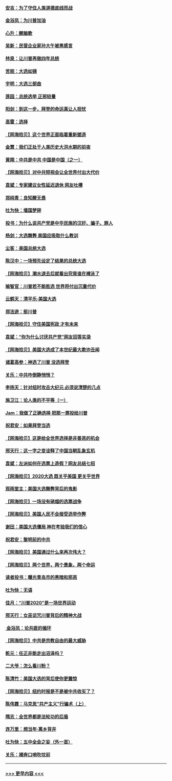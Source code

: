 #### [安吉：为了守住人类道德底线而战](../pages/nsc993/n12551111.md?t=11160302) 
#### [金浴凤：为川普加油](../pages/nsc993/n12551085.md?t=11160302) 
#### [心升：醒脑歌](../pages/nsc993/n12550984.md?t=11160302) 
#### [吴新：民营企业家孙大午被黑感言](../pages/nsc993/n12550656.md?t=11160302) 
#### [林泉：让川普再做四年总统](../pages/nsc993/n12550640.md?t=11160302) 
#### [苦胆：大选如镜](../pages/nsc993/n12550630.md?t=11160302) 
#### [宇明：大选三部曲](../pages/nsc993/n12550603.md?t=11160302) 
#### [莲园：总统选举 正邪较量](../pages/nsc993/n12550594.md?t=11160302) 
#### [阳剑：到这一步，拜登的命运真让人担忧](../pages/nsc993/n12549093.md?t=11160302) 
#### [高雷：选择](../pages/nsc993/n12549087.md?t=11160302) 
#### [【网海拾贝】这个世界正面临着重新塑造](../pages/nsc993/n12548326.md?t=11160302) 
#### [金慧：我们正处于人类历史大洪水期的前夜](../pages/nsc993/n12547914.md?t=11160302) 
#### [黄翔：中共是中共 中国是中国（之一）](../pages/nsc993/n12547576.md?t=11160302) 
#### [【网海拾贝】对中共短视会让全世界付出大代价](../pages/nsc993/n12546043.md?t=11160302) 
#### [袁斌：专家建议女性延迟退休 网友吐槽](../pages/nsc993/n12545424.md?t=11160302) 
#### [郑纯青：良知醒无畏](../pages/nsc993/n12545394.md?t=11160302) 
#### [吐为快：墙国梦碎](../pages/nsc993/n12545309.md?t=11160302) 
#### [投书：为什么说共产党是中华民族的汉奸、骗子、罪人](../pages/nsc993/n12545089.md?t=11160302) 
#### [杨剑：大选舞弊 美国应吸取什么教训](../pages/nsc993/n12543937.md?t=11160302) 
#### [尘客：美国总统大选](../pages/nsc993/n12543828.md?t=11160302) 
#### [陈汉中：一场预先设定了结果的总统大选](../pages/nsc993/n12543564.md?t=11160302) 
#### [【网海拾贝】潮水退去后就看出究竟谁在裸泳了](../pages/nsc993/n12543321.md?t=11160302) 
#### [喻智官：川普若不能胜选 世界将付出沉重代价](../pages/nsc993/n12541352.md?t=11160302) 
#### [云鹤天：清平乐‧美国大选](../pages/nsc993/n12540916.md?t=11160302) 
#### [郑法途：挺川普](../pages/nsc993/n12540898.md?t=11160302) 
#### [【网海拾贝】守住美国宪政 才有未来](../pages/nsc993/n12540423.md?t=11160302) 
#### [袁斌：“你为什么讨厌共产党”网友回答实录](../pages/nsc993/n12540208.md?t=11160302) 
#### [【网海拾贝】美国大选成了本世纪最大欺诈丑闻](../pages/nsc993/n12538029.md?t=11160302) 
#### [诸葛高参：神选了川普 没选拜登](../pages/nsc993/n12537664.md?t=11160302) 
#### [关乐：中共咋倒静悄悄？](../pages/nsc993/n12537615.md?t=11160302) 
#### [李扬天：针对纽时攻击大纪元 必须说清楚的几点](../pages/nsc993/n12536001.md?t=11160302) 
#### [施卫江：论人类的不平等（一）](../pages/nsc993/n12535700.md?t=11160302) 
#### [Jam：我做了正确选择 把那一票投给川普](../pages/nsc993/n12535743.md?t=11160302) 
#### [祝君安：如果拜登当选](../pages/nsc993/n12535726.md?t=11160302) 
#### [【网海拾贝】这是给全世界选择是非善恶的机会](../pages/nsc993/n12535061.md?t=11160302) 
#### [邢天行：这一字之变诠释了中国当朝乱象玄机](../pages/nsc993/n12533446.md?t=11160302) 
#### [袁斌：左派如何在选票上造假？网友总结七招](../pages/nsc993/n12533180.md?t=11160302) 
#### [【网海拾贝】2020大选 既关乎美国 更关乎世界](../pages/nsc993/n12533161.md?t=11160302) 
#### [观雨堂主：美国大选舞弊背后的鬼影](../pages/nsc993/n12533153.md?t=11160302) 
#### [【网海拾贝】一场没有硝烟的选票战争](../pages/nsc993/n12531883.md?t=11160302) 
#### [【网海拾贝】美国人民不会接受选举作弊](../pages/nsc993/n12528850.md?t=11160302) 
#### [谢田：美国大选僵局 神在考验我们的信心](../pages/nsc993/n12527932.md?t=11160302) 
#### [祝君安：黎明前的中共](../pages/nsc993/n12524071.md?t=11160302) 
#### [【网海拾贝】美国通过什么来再次伟大？](../pages/nsc993/n12523844.md?t=11160302) 
#### [【网海拾贝】两个世界，两个景象，两个命运](../pages/nsc993/n12521419.md?t=11160302) 
#### [读者投书：曝光青岛市的黑暗和邪恶](../pages/nsc993/n12520988.md?t=11160302) 
#### [吐为快：无语](../pages/nsc993/n12518588.md?t=11160302) 
#### [佳月：“川普2020”是一场世界运动](../pages/nsc993/n12518581.md?t=11160302) 
#### [邢天行：女巫诅咒川普背后的精神大战](../pages/nsc993/n12517257.md?t=11160302) 
#### [ 金浴凤：论共匪的循环](../pages/nsc993/n12517133.md?t=11160302) 
#### [【网海拾贝】中共是宗教自由的最大威胁](../pages/nsc993/n12516879.md?t=11160302) 
#### [乾元：任正非能走出沼泽吗？](../pages/nsc993/n12515831.md?t=11160302) 
#### [二大爷：怎么看川粉？](../pages/nsc993/n12515820.md?t=11160302) 
#### [陈清竹：美国大选的背后使你更震惊](../pages/nsc993/n12515589.md?t=11160302) 
#### [【网海拾贝】纽约时报是不是被中共收买了？](../pages/nsc993/n12515122.md?t=11160302) 
#### [陈伟霆：马克思“共产主义”行骗术（上）](../pages/nsc993/n12510217.md?t=11160302) 
#### [隋志：全世界都是法轮功的后盾](../pages/nsc993/n12510636.md?t=11160302) 
#### [连万里：想当年‧离乡背井](../pages/nsc993/n12510623.md?t=11160302) 
#### [吐为快：五中全会之妄（外一首）](../pages/nsc993/n12510470.md?t=11160302) 
#### [关乐：裸奔口哨吹坟前](../pages/nsc993/n12510403.md?t=11160302) 

----
#### [ >>> 更早内容 <<< ](../indexes/nsc993-earlier.md)
